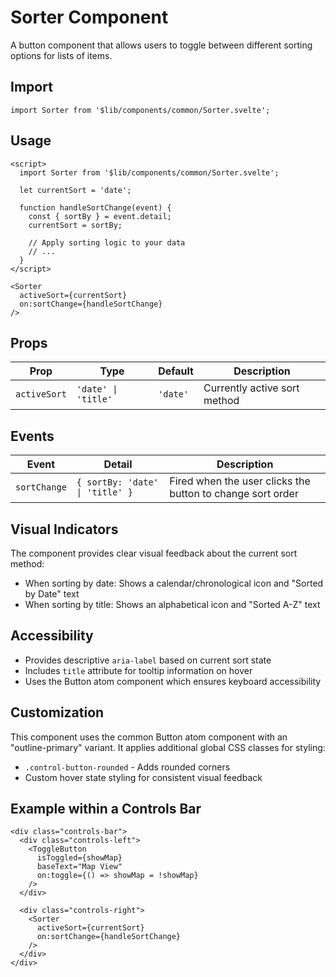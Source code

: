 # Sorter Component

A button component that allows users to toggle between different sorting options for lists of items.

## Import

```svelte
import Sorter from '$lib/components/common/Sorter.svelte';
```

## Usage

```svelte
<script>
  import Sorter from '$lib/components/common/Sorter.svelte';
  
  let currentSort = 'date';
  
  function handleSortChange(event) {
    const { sortBy } = event.detail;
    currentSort = sortBy;
    
    // Apply sorting logic to your data
    // ...
  }
</script>

<Sorter 
  activeSort={currentSort}
  on:sortChange={handleSortChange} 
/>
```

## Props

| Prop | Type | Default | Description |
|------|------|---------|-------------|
| `activeSort` | `'date' \| 'title'` | `'date'` | Currently active sort method |

## Events

| Event | Detail | Description |
|-------|--------|-------------|
| `sortChange` | `{ sortBy: 'date' \| 'title' }` | Fired when the user clicks the button to change sort order |

## Visual Indicators

The component provides clear visual feedback about the current sort method:
- When sorting by date: Shows a calendar/chronological icon and "Sorted by Date" text
- When sorting by title: Shows an alphabetical icon and "Sorted A-Z" text

## Accessibility

- Provides descriptive `aria-label` based on current sort state
- Includes `title` attribute for tooltip information on hover
- Uses the Button atom component which ensures keyboard accessibility

## Customization

This component uses the common Button atom component with an "outline-primary" variant. It applies additional global CSS classes for styling:

- `.control-button-rounded` - Adds rounded corners
- Custom hover state styling for consistent visual feedback

## Example within a Controls Bar

```svelte
<div class="controls-bar">
  <div class="controls-left">
    <ToggleButton 
      isToggled={showMap} 
      baseText="Map View"
      on:toggle={() => showMap = !showMap}
    />
  </div>
  
  <div class="controls-right">
    <Sorter 
      activeSort={currentSort}
      on:sortChange={handleSortChange} 
    />
  </div>
</div>
``` 